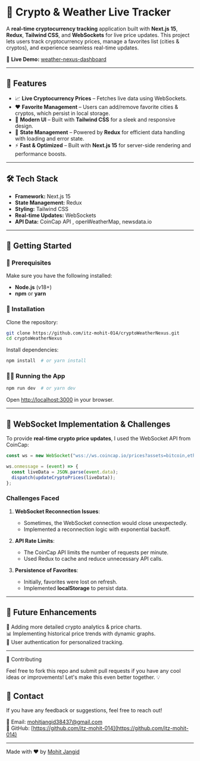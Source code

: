 # 🚀 Crypto & Weather Live Tracker  

A **real-time cryptocurrency tracking** application built with **Next.js 15**, **Redux**, **Tailwind CSS**, and **WebSockets** for live price updates. This project lets users track cryptocurrency prices, manage a favorites list (cities & cryptos), and experience seamless real-time updates.  

🔗 **Live Demo:** [weather-nexus-dashboard](https://crypto-weather-nexus-dashboard.vercel.app/)  

---

## 📌 Features  

- 📈 **Live Cryptocurrency Prices** – Fetches live data using WebSockets.  
- ❤️ **Favorite Management** – Users can add/remove favorite cities & cryptos, which persist in local storage.  
- 🎨 **Modern UI** – Built with **Tailwind CSS** for a sleek and responsive design.  
- 🔄 **State Management** – Powered by **Redux** for efficient data handling with loading and error state.  
- ⚡ **Fast & Optimized** – Built with **Next.js 15** for server-side rendering and performance boosts.  

---

## 🛠️ Tech Stack  

- **Framework:** Next.js 15  
- **State Management:** Redux  
- **Styling:** Tailwind CSS  
- **Real-time Updates:** WebSockets  
- **API Data:** CoinCap API , openWeatherMap, newsdata.io 

---

## 🚀 Getting Started  

### 📌 Prerequisites  
Make sure you have the following installed:  

- **Node.js** (v18+)  
- **npm** or **yarn**  

### 🔧 Installation  

Clone the repository:  
```bash
git clone https://github.com/itz-mohit-014/cryptoWeatherNexus.git
cd cryptoWeatherNexus
```

Install dependencies:  
```bash
npm install  # or yarn install
```

### 🏃‍♂️ Running the App  

```bash
npm run dev  # or yarn dev
```

Open [http://localhost:3000](http://localhost:3000) in your browser.  

---

## 🔄 WebSocket Implementation & Challenges  

To provide **real-time crypto price updates**, I used the WebSocket API from CoinCap:  
```javascript
const ws = new WebSocket("wss://ws.coincap.io/prices?assets=bitcoin,ethereum,solana");

ws.onmessage = (event) => {
  const liveData = JSON.parse(event.data);
  dispatch(updateCryptoPrices(liveData));
};
```

### **Challenges Faced**  

1. **WebSocket Reconnection Issues**:  
   - Sometimes, the WebSocket connection would close unexpectedly.  
   - Implemented a reconnection logic with exponential backoff.  

2. **API Rate Limits**:  
   - The CoinCap API limits the number of requests per minute.  
   - Used Redux to cache and reduce unnecessary API calls.  

3. **Persistence of Favorites**:  
   - Initially, favorites were lost on refresh.  
   - Implemented **localStorage** to persist data.  

---

## 📝 Future Enhancements  

🚀 Adding more detailed crypto analytics & price charts.  
📊 Implementing historical price trends with dynamic graphs.  
🔐 User authentication for personalized tracking.  

---

🤝 Contributing

Feel free to fork this repo and submit pull requests if you have any cool ideas or improvements! Let's make this even better together. 💡

## 📩 Contact  

If you have any feedback or suggestions, feel free to reach out!  

📧 Email: [mohitjangid38437@gmail.com](mailto:mohitjangid38437@gmail.com)  
🐙 GitHub: [https://github.com/itz-mohit-014](https://github.com/itz-mohit-014)  

---
 
Made with ❤️ by [Mohit Jangid](https://linkedin.com/in/mohit487)